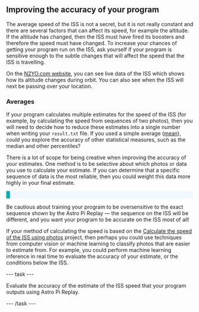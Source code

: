 ## Improving the accuracy of your program

The average speed of the ISS is not a secret, but it is not really constant and there are several factors that can affect its speed, for example the altitude. If the altitude has changed, then the ISS must have fired its boosters and therefore the speed must have changed. To increase your chances of getting your program run on the ISS, ask yourself if your program is sensitive enough to the subtle changes that will affect the speed that the ISS is travelling.

On the [N2YO.com website](https://www.n2yo.com/?s=25544), you can see live data of the ISS which shows how its altitude changes during orbit. You can also see when the ISS will next be passing over your location.

### Averages 

If your program calculates multiple estimates for the speed of the ISS (for example, by calculating the speed from sequences of two photos), then you will need to decide how to reduce these estimates into a single number when writing your `result.txt` file. If you used a simple average ([mean](https://en.wikipedia.org/wiki/Mean)), could you explore the accuracy of other statistical measures, such as the median and other percentiles?

There is a lot of scope for being creative when improving the accuracy of your estimates. One method is to be selective about which photos or data you use to calculate your estimate. If you can determine that a specific sequence of data is the most reliable, then you could weight this data more highly in your final estimate.


<p style="border-left: solid; border-width:10px; border-color: #0faeb0; background-color: aliceblue; padding: 10px;">
  
Be cautious about training your program to be oversensitive to the exact sequence shown by the Astro Pi Replay — the sequence on the ISS will be different, and you want your program to be accurate on the ISS most of all!

</p>

If your method of calculating the speed is based on the [Calculate the speed of the ISS using photos](https://projects.raspberrypi.org/en/projects/astropi-iss-speed/0) project, then perhaps you could use techniques from computer vision or machine learning to classify photos that are easier to estimate from. For example, you could perform machine learning inference in real time to evaluate the accuracy of your estimate, or the conditions below the ISS. 

--- task ---

Evaluate the accuracy of the estimate of the ISS speed that your program outputs using Astro Pi Replay.

--- /task ---
